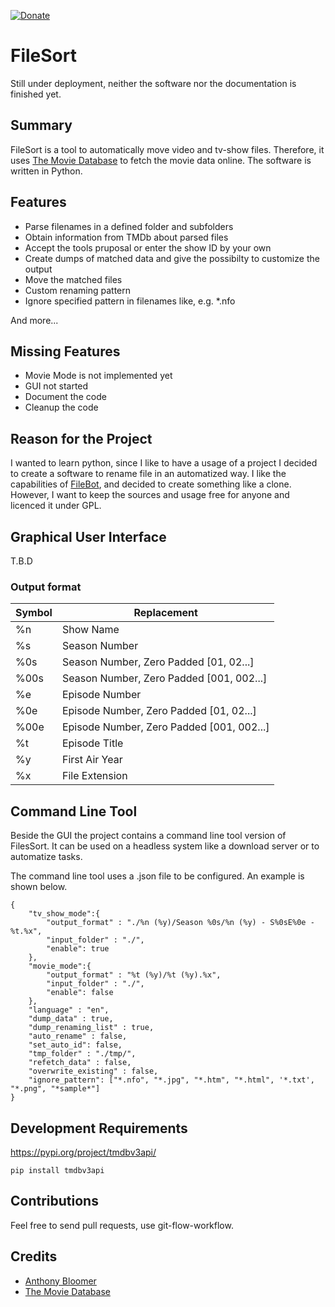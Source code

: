 [![Donate](https://img.shields.io/badge/Donate-PayPal-green.svg)](https://www.paypal.com/cgi-bin/webscr?cmd=_s-xclick&hosted_button_id=JBK73YUVW7MGW&source=url)

# FileSort
Still under deployment, neither the software nor the documentation is finished yet.

## Summary
FileSort is a tool to automatically move video and tv-show files. Therefore, it uses [The Movie Database](https://www.themoviedb.org/) to fetch the movie data online. The software is written in Python.

## Features
- Parse filenames in a defined folder and subfolders
- Obtain information from TMDb about parsed files
- Accept the tools pruposal or enter the show ID by your own
- Create dumps of matched data and give the possibilty to customize the output
- Move the matched files
- Custom renaming pattern
- Ignore specified pattern in filenames like, e.g. *.nfo

And more...


## Missing Features
- Movie Mode is not implemented yet
- GUI not started
- Document the code
- Cleanup the code

## Reason for the Project
I wanted to learn python, since I like to have a usage of a project I decided to create a software to rename file in an automatized way. I like the capabilities of [FileBot](https://www.filebot.net/), and decided to create something like a clone. However, I want to keep the sources and usage free for anyone and licenced it under GPL.

## Graphical User Interface
T.B.D 

### Output format
|Symbol| Replacement                               |
|------|-------------------------------------------|
|%n    | Show Name                                 |
|%s    | Season Number                             |
|%0s   | Season Number, Zero Padded [01, 02...]    |
|%00s  | Season Number, Zero Padded [001, 002...]  |
|%e    | Episode Number                            |
|%0e   | Episode Number, Zero Padded [01, 02...]   |
|%00e  | Episode Number, Zero Padded [001, 002...] |
|%t    | Episode Title                             |
|%y    | First Air Year                            |
|%x    | File Extension                            |

 ## Command Line Tool
 Beside the GUI the project contains a command line tool version of FilesSort. It can be used on a headless system like a download server or to automatize tasks.

The command line tool uses a .json file to be configured. An example is shown below.

~~~~{.json} 
{
    "tv_show_mode":{
        "output_format" : "./%n (%y)/Season %0s/%n (%y) - S%0sE%0e - %t.%x",
        "input_folder" : "./",
        "enable": true
    },
    "movie_mode":{
        "output_format" : "%t (%y)/%t (%y).%x",
        "input_folder" : "./",
        "enable": false
    },
    "language" : "en",
    "dump_data" : true, 
    "dump_renaming_list" : true,
    "auto_rename" : false,
    "set_auto_id": false,
    "tmp_folder" : "./tmp/",
    "refetch_data" : false,
    "overwrite_existing" : false,
    "ignore_pattern": ["*.nfo", "*.jpg", "*.htm", "*.html", '*.txt', "*.png", "*sample*"]
}
~~~~

## Development Requirements
https://pypi.org/project/tmdbv3api/
~~~~
pip install tmdbv3api
~~~~

## Contributions
Feel free to send pull requests, use git-flow-workflow.

## Credits
- [Anthony Bloomer](https://github.com/AnthonyBloomer)
- [The Movie Database](https://www.themoviedb.org/)